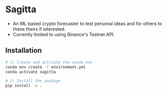 # Sagitta
- An ML based crypto forecaster to test personal ideas and for others to these theirs if ieterested.
- Currently limited to using Binance's Testnet API.

## Installation
```bash
# 1) Create and activate the conda env
conda env create -f environment.yml
conda activate sagitta

# 2) Install the package
pip install -e .
```